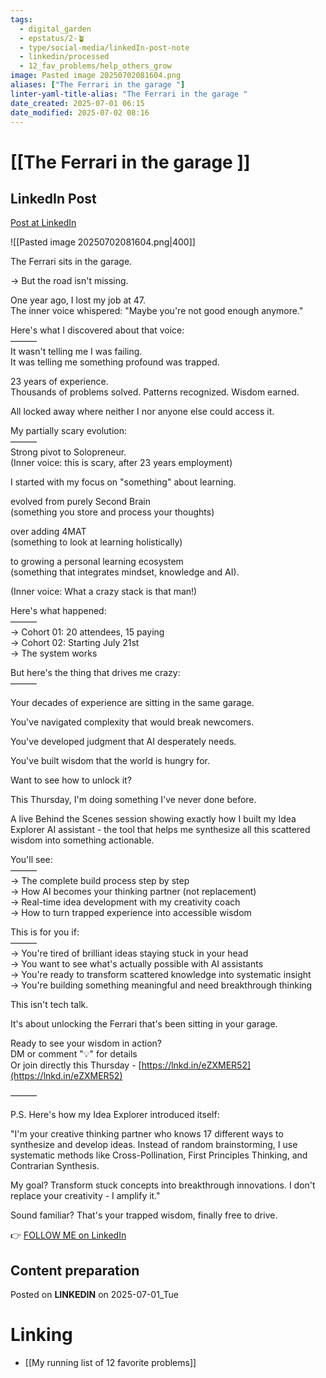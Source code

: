 ```yaml
---
tags:
  - digital_garden
  - epstatus/2-🪴
  - type/social-media/linkedIn-post-note
  - linkedin/processed
  - 12_fav_problems/help_others_grow
image: Pasted image 20250702081604.png
aliases: ["The Ferrari in the garage "]
linter-yaml-title-alias: "The Ferrari in the garage "
date_created: 2025-07-01 06:15
date_modified: 2025-07-02 08:16
---
```

# [[The Ferrari in the garage ]]

## LinkedIn Post

[Post at LinkedIn](https://www.linkedin.com/posts/sebastiankamilli_the-ferrari-sits-in-the-garage-but-the-activity-7345692554367016960-eM4C?utm_source=share&utm_medium=member_desktop&rcm=ACoAAA1M1pkBgWCYPhT45EpfLiHzViQqRWNCIv4)

![[Pasted image 20250702081604.png|400]]

The Ferrari sits in the garage.  
  
→ But the road isn't missing.  
  
One year ago, I lost my job at 47.  
The inner voice whispered: "Maybe you're not good enough anymore."  
  
  
Here's what I discovered about that voice:  
———  
It wasn't telling me I was failing.  
It was telling me something profound was trapped.  
  
23 years of experience.  
Thousands of problems solved. Patterns recognized. Wisdom earned.  
  
All locked away where neither I nor anyone else could access it.  
  
  
My partially scary evolution:  
———  
Strong pivot to Solopreneur.  
(Inner voice: this is scary, after 23 years employment)  
  
I started with my focus on "something" about learning.  
  
evolved from purely Second Brain  
(something you store and process your thoughts)  
  
over adding 4MAT  
(something to look at learning holistically)  
  
to growing a personal learning ecosystem  
(something that integrates mindset, knowledge and AI).  
  
(Inner voice: What a crazy stack is that man!)  
  
  
Here's what happened:  
———  
→ Cohort 01: 20 attendees, 15 paying  
→ Cohort 02: Starting July 21st  
→ The system works  
  
But here's the thing that drives me crazy:  
———  
  
Your decades of experience are sitting in the same garage.  
  
You've navigated complexity that would break newcomers.  
  
You've developed judgment that AI desperately needs.  
  
You've built wisdom that the world is hungry for.  
  
  
Want to see how to unlock it?  
  
  
This Thursday, I'm doing something I've never done before.  
  
A live Behind the Scenes session showing exactly how I built my Idea Explorer AI assistant - the tool that helps me synthesize all this scattered wisdom into something actionable.  
  
You'll see:  
———  
→ The complete build process step by step  
→ How AI becomes your thinking partner (not replacement)  
→ Real-time idea development with my creativity coach  
→ How to turn trapped experience into accessible wisdom  
  
This is for you if:  
———  
→ You're tired of brilliant ideas staying stuck in your head  
→ You want to see what's actually possible with AI assistants  
→ You're ready to transform scattered knowledge into systematic insight  
→ You're building something meaningful and need breakthrough thinking  
  
This isn't tech talk.  
  
It's about unlocking the Ferrari that's been sitting in your garage.  
  
  
Ready to see your wisdom in action?  
DM or comment "💡" for details  
Or join directly this Thursday - [https://lnkd.in/eZXMER52](https://lnkd.in/eZXMER52)  
  
———  
  
P.S. Here's how my Idea Explorer introduced itself:  
  
"I'm your creative thinking partner who knows 17 different ways to synthesize and develop ideas. Instead of random brainstorming, I use systematic methods like Cross-Pollination, First Principles Thinking, and Contrarian Synthesis.  
  
My goal? Transform stuck concepts into breakthrough innovations. I don't replace your creativity - I amplify it."  
  
Sound familiar? That's your trapped wisdom, finally free to drive.


👉 [FOLLOW ME on LinkedIn](https://www.linkedin.com/comm/mynetwork/discovery-see-all?usecase=PEOPLE_FOLLOWS&followMember=sebastiankamilli)

## Content preparation


Posted on **LINKEDIN** on 2025-07-01_Tue

# Linking

+ [[My running list of 12 favorite problems]]